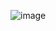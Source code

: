 ![image](https://github.com/mhmdkad/Data-Analysis-Excel-PivotTables-Dashboard/assets/93993716/16e39022-6d34-48d5-b810-43609d9dbb09)

